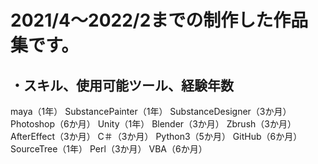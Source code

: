 <h1>2021/4～2022/2までの制作した作品集です。</h1>  
<h2>・スキル、使用可能ツール、経験年数</h2>  
maya（1年）  
SubstancePainter（1年）  
SubstanceDesigner（3か月）  
Photoshop（6か月）  
Unity（1年）  
Blender（3か月）  
Zbrush（3か月）  
AfterEffect（3か月）  
C＃（3か月）  
Python3（5か月）  
GitHub（6か月）  
SourceTree（1年）  
Perl（3か月）  
VBA（6か月）  

